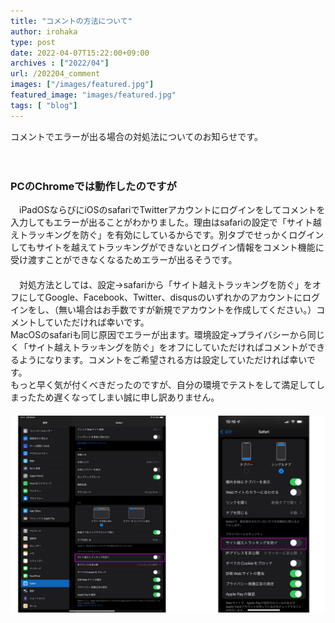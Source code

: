 ```yaml
---
title: "コメントの方法について"
author: irohaka
type: post
date: 2022-04-07T15:22:00+09:00
archives : ["2022/04"]
url: /202204_comment
images: ["/images/featured.jpg"]
featured_image: "images/featured.jpg"
tags: [ "blog"]
---
```


コメントでエラーが出る場合の対処法についてのお知らせです。  
<!--more-->
　  

### PCのChromeでは動作したのですが
　iPadOSならびにiOSのsafariでTwitterアカウントにログインをしてコメントを入力してもエラーが出ることがわかりました。理由はsafariの設定で「サイト越えトラッキングを防ぐ」を有効にしているからです。別タブでせっかくログインしてもサイトを越えてトラッキングができないとログイン情報をコメント機能に受け渡すことができなくなるためエラーが出るそうです。  
　  
　対処方法としては、設定→safariから「サイト越えトラッキングを防ぐ」をオフにしてGoogle、Facebook、Twitter、disqusのいずれかのアカウントにログインをし、（無い場合はお手数ですが新規でアカウントを作成してください。）コメントしていただければ幸いです。  
MacOSのsafariも同じ原因でエラーが出ます。環境設定→プライバシーから同じく「サイト越えトラッキングを防ぐ」をオフにしていただければコメントができるようになります。コメントをご希望される方は設定していただければ幸いです。
　  
もっと早く気が付くべきだったのですが、自分の環境でテストをして満足してしまったため遅くなってしまい誠に申し訳ありません。  
　  
![設定画面](images/2022-04-07-01.jpg)  


